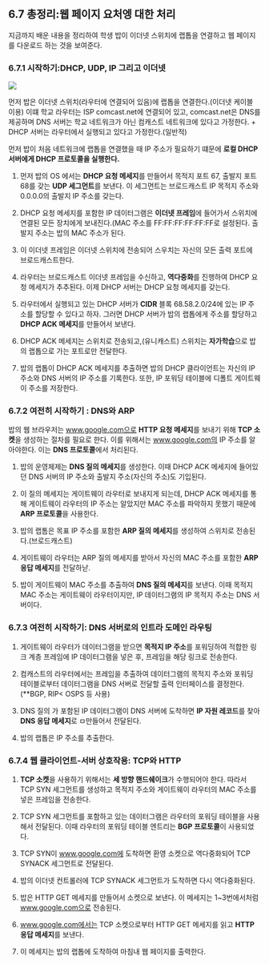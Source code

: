 ## 6.7 총정리:웹 페이지 요처엥 대한 처리
지금까지 배운 내용을 정리하여 학생 밥이 이더넷 스위치에 랩톱을 연결하고 웹 페이지를 다운로드 하는 것을 보여준다.

### 6.7.1 시작하기:DHCP, UDP, IP 그리고 이더넷
![](https://velog.velcdn.com/images/choiyoung6609/post/46395eb6-f24c-4560-b310-ea538bd53a25/image.png)

먼저 밥은 이더넷 스위치(라우터에 연결되어 있음)에 랩톱을 연결한다.(이더넷 케이블 이용) 이떄 학교 라우터는 ISP comcast.net에 연결되어 있고, comcast.net은 DNS를 제공하며 DNS 서버는 학교 네트워크가 아닌 컴캐스트 네트워크에 있다고 가정한다. + DHCP 서버는 라우터에서 실행되고 있다고 가정한다.(일반적)

먼저 밥이 처음 네트워크에 랩톱을 연결했을 때 IP 주소가 필요하기 떄문에 **로컬 DHCP 서버에게 DHCP 프로토콜을 실행한다.**

1. 먼저 밥의 OS 에서는 **DHCP 요청 메세지**를 만들어서 목적지 포트 67, 출발지 포트 68를 갖는 **UDP 세그먼트**를 보낸다. 이 세그먼트는 브로드캐스트 IP 목적지 주소와 0.0.0.0의 출발지 IP 주소를 갖는다.

2. DHCP 요청 메세지를 포함한 IP 데이터그램은 **이더넷 프레임**에 들어가서 스위치에 연결된 모든 장치에게 보내진다.(MAC 주소를 FF:FF:FF:FF:FF:FF로 설정된다. 출발지 주소는 밥의 MAC 주소가 된다.

3. 이 이더넷 프레임은 이더넷 스위치에 전송되어 스우치는 자신의 모든 출력 포트에 브로드캐스트한다.

4. 라우터는 브로드캐스트 이더넷 프레임을 수신하고, **역다중화**를 진행하여 DHCP 요청 메세지가 추추된다. 이제 DHCP 서버는 DHCP 요청 메세지를 갖는다.

5. 라우터에서 실행되고 있는 DHCP 서버가 **CIDR** 블록 68.58.2.0/24에 있는 IP 주소를 할당할 수 있다고 하자. 그러면 DHCP 서버가 밥의 랩톱에게 주소를 할당하고 **DHCP ACK 메세지**를 만들어서 보낸다.

6. DHCP ACK 메세지는 스위치로 전송되고,(유니캐스트) 스위치는 **자가학습**으로 밥의 랩톱으로 가는 포트로만 전달한다.

7. 밥의 랩톱이 DHCP ACK 메세지를 추출하면 밥의 DHCP 클라이언트는 자신의 IP 주소와 DNS 서버의 IP 주소를 기록한다. 또한, IP 포워딩 테이블에 디폴트 게이트웨이 주소를 저장한다. 


### 6.7.2 여전히 시작하기 : DNS와 ARP
밥의 웹 브라우저는 www.google.com으로 **HTTP 요청 메세지**를 보내기 위해 **TCP 소켓**을 생성하는 절차를 필요로 한다. 이를 위해서는 www.google.com의 IP 주소를 알아야한다. 이는 **DNS 프로토콜**에서 처리된다. 

1. 밥의 운영체제는 **DNS 질의 메세지**를 생성한다. 이때 DHCP ACK 메세지에 들어있던 DNS 서버의 IP 주소와 출발지 주소(자신의 주소)도 기입된다.

2. 이 질의 메세지는 게이트웨이 라우터로 보내지게 되는데, DHCP ACK 메세지를 통해 게이트웨이 라우터의 IP 주소는 알았지만 MAC 주소를 파악하지 못했기 때문에 **ARP 프로토콜**을 사용한다.

3. 밥의 랩톰은 목표 IP 주소를 포함한 **ARP 질의 메세지**를 생성하여 스위치로 전송된다.(브로드캐스트)

4. 게이트웨이 라우터는 ARP 질의 메세지를 받아서 자신의 MAC 주소를 포함한 **ARP 응답 메세지**를 전달하낟. 

5. 밥이 게이트웨이 MAC 주소를 추출하여 **DNS 질의 메세지**를 보낸다. 이때 목적지 MAC 주소는 게이트웨이 라우터이지만, IP 데이터그램의 IP 목적지 주소는 DNS 서버이다. 

### 6.7.3 여전히 시작하기: DNS 서버로의 인트라 도메인 라우팅
1. 게이트웨이 라우터가 데이터그램을 받으면 **목적지 IP 주소**를 포워딩하여 적합한 링크 계층 프레임에 IP 데이터그램을 넣은 후, 프레임을 해당 링크로 전송한다.

2. 컴캐스트의 라우터에서는 프레임을 추출하여 데이터그램의 목적지 주소와 포워딩 테이블로부터 데이터그램을 DNS 서버로 전달할 출력 인터페이스를 결정한다.(**BGP, RIP< OSPS 등 사용)

3. DNS 질의 가 포함된 IP 데이터그램이 DNS 서버에 도착하면 **IP 자원 레코드**를 찾아 **DNS 응답 메세지**로 ㅁ만들어서 전달된다.

4. 밥의 랩톱은 IP 주소를 추출한다.

### 6.7.4 웹 클라이언트-서버 상호작용: TCP와 HTTP
1. **TCP 소켓**을 사용하기 위해서는 **세 방향 핸드쉐이크**가 수행되어야 한다. 따라서 TCP SYN 세그먼트를 생성하고 목적지 주소와 게이트웨이 라우터의 MAC 주소를 넣은 프레임을 전송한다.

2. TCP SYN 세그먼트를 포함하고 있는 데이터그램은 라우터의 포워딩 테이블을 사용해서 전달된다. 이때 라우터의 포워딩 테이블 엔트리는 **BGP 프로토콜**이 사용되었다.

3. TCP SYN이 www.google.com에 도착하면 환영 소켓으로 역다중화되어 TCP SYNACK 세그먼트로 전달된다.

4. 밥의 이더넷 컨트롤러에 TCP SYNACK 세그먼트가 도착하면 다시 역다중화된다.

5. 밥은 HTTP GET 메세지를 만들어서 소켓으로 보낸다. 이 메세지는 1~3번에서처럼 www.google.com으로 전송된다. 

6. www.google.com에서는 TCP 소켓으로부터 HTTP GET 메세지를 읽고 **HTTP 응답 메세지**를 보낸다.

7. 이 메세지는 밥의 랩톱에 도착하여 마침내 웹 페이지를 출력한다.

